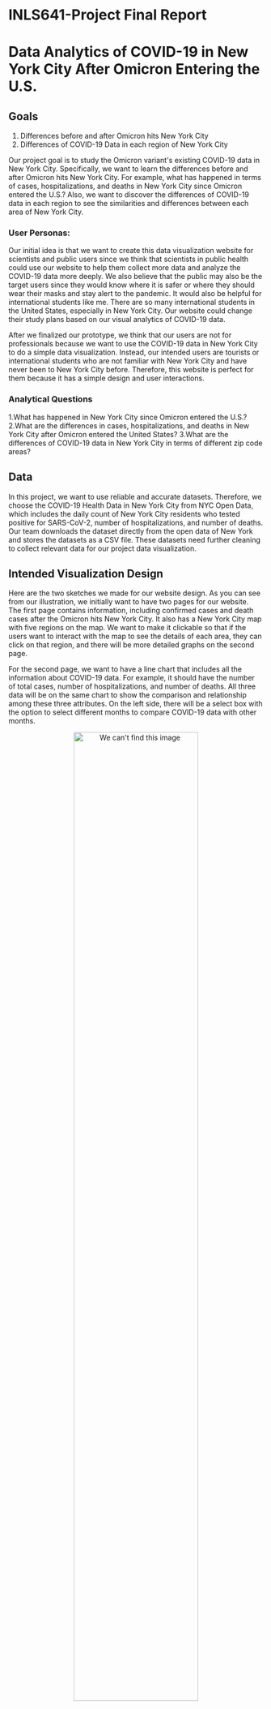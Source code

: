 # INLS641-Project Final Report
# Data Analytics of COVID-19 in New York City After Omicron Entering the U.S.
## Goals
1. Differences before and after Omicron hits New York City
2. Differences of COVID-19 Data in each region of New York City

Our project goal is to study the Omicron variant's existing COVID-19 data in New York City.   Specifically, we want to learn the differences before and after Omicron hits New York City. For example, what has happened in terms of cases, hospitalizations, and deaths in New York City since Omicron entered the U.S.? Also, we want to discover the differences of COVID-19 data in each region to see the similarities and differences between each area of New York City. 

### User Personas:
Our initial idea is that we want to create this data visualization website for scientists and public users since we think that scientists in public health could use our website to help them collect more data and analyze the COVID-19 data more deeply. We also believe that the public may also be the target users since they would know where it is safer or where they should wear their masks and stay alert to the pandemic. It would also be helpful for international students like me. There are so many international students in the United States, especially in New York City. Our website could change their study plans based on our visual analytics of COVID-19 data.

After we finalized our prototype, we think that our users are not for professionals because we want to use the COVID-19 data in New York City to do a simple data visualization. Instead, our intended users are tourists or international students who are not familiar with New York City and have never been to New York City before. Therefore, this website is perfect for them because it has a simple design and user interactions.

### Analytical Questions
1.What has happened in New York City since Omicron entered the U.S.?
2.What are the differences in cases, hospitalizations, and deaths in New York City after Omicron entered the United States?
3.What are the differences of COVID-19 data in New York City in terms of different zip code areas?

## Data
In this project, we want to use reliable and accurate datasets. Therefore, we choose the COVID-19 Health Data in New York City from NYC Open Data, which includes the daily count of New York City residents who tested positive for SARS-CoV-2, number of hospitalizations, and number of deaths. Our team downloads the dataset directly from the open data of New York and stores the datasets as a CSV file. These datasets need further cleaning to collect relevant data for our project data visualization.

## Intended Visualization Design
Here are the two sketches we made for our website design. As you can see from our illustration, we initially want to have two pages for our website. The first page contains information, including confirmed cases and death cases after the Omicron hits New York City. It also has a New York City map with five regions on the map. We want to make it clickable so that if the users want to interact with the map to see the details of each area, they can click on that region, and there will be more detailed graphs on the second page.

For the second page, we want to have a line chart that includes all the information about COVID-19 data. For example, it should have the number of total cases, number of hospitalizations, and number of deaths. All three data will be on the same chart to show the comparison and relationship among these three attributes. On the left side, there will be a select box with the option to select different months to compare COVID-19 data with other months.

<div align="center"><img src="https://github.com/ChaoYuan99/INLS641-Project/blob/main/Prototype/Initial%20Sketch%20-%20First%20Page.jpg" alt="We can't find this image" width=70%></div>
<p align="center">Figure 1: Initial Sketch - First Page</p>

<div align="center"><img src="https://github.com/ChaoYuan99/INLS641-Project/blob/main/Prototype/Initial%20Sketch%20-%20Second%20Page.jpg" alt="We can't find this image" width=70%></div>
<p align="center">Figure 2: Initial Sketch - Second Page</p>

After our initial sketch, we want to make a sample prototype in Figma to be closer to our final version. We use three web pages to showcase our final project for this sample prototype. On our first page, we use a map that contains New York City with five regions. We labeled each area with a different color to identify the differences. We want to make a side-by-side comparison to have a more precise understanding of before and after Omicron hits New York City. The radius of the circle should also indicate the number of new cases. Although it does not show in our Figma sample prototype, it is our intended design decision. There will also be a mouse hover effect that provides more information, such as total cases, hospitalizations, and deaths when the mouse hovers in this region.

We want to create a heat map for the second page that shows the severity of COVID-19 cases in New York City. The heat map shows where the COVID-19 has the most outbreak since the color will be different. The darker the color, the more cases in that region. The second page gives people a general understanding of the COVID-19 spreading situation in New York City.

For the third page, we want to create charts only to show in-depth detail about COVID-19 in New York City. Therefore, we want to include line charts, scatterplots, and pie charts. Line charts will show the total number of confirmed cases since the COVID-19 outbreak, the total hospitalizations, and the total deaths.

<div align="center"><img src="https://github.com/ChaoYuan99/INLS641-Project/blob/main/Prototype/Figma%20Prototype%20-%20First%20Page.jpg" alt="We can't find this image" width=90%></div>
<p align="center">Figure 3: Figma Prototype - First Page</p>

<div align="center"><img src="https://github.com/ChaoYuan99/INLS641-Project/blob/main/Prototype/Figma%20Prototype%20-%20Second%20Page.jpg" alt="We can't find this image" width=90%></div>
<p align="center">Figure 4: Figma Prototype - Second Page</p>

<div align="center"><img src="https://github.com/ChaoYuan99/INLS641-Project/blob/main/Prototype/Figma%20Prototype%20-%20Third%20Page.jpg" alt="We can't find this image"></div>
<p align="center">Figure 5: Figma Prototype - Third Page</p>

## Data Transformation and Statistical Analysis
Since we collect the data from the NYC COVID-19’s official data website, the dataset is precise enough for us to do our project. All we need to do is calculate a seven-day average of the data. We want to calculate the seven-day average data because there are some errors in the dataset. Therefore, we calculate the seven-day average of new cases to eliminate some mistakes since not many testing sites operate during the weekend, making the confirmed cases data during the weekend lower than the weekly average. Friday and Monday’s data are generally higher than the weekly average. By doing the seven-day average calculation, we have a more accurate dataset.

## Final Design and Implementation
There will be a link at the bottom of the report to get a complete overview of the website. In this part of the report, there will be short explanations for each graph on each page. We will discuss the relationship with each graph in more detail in the discussion section.

In our final design prototype, we will have three pages. The first page contains five graphs. The first three graphs are line charts, and the other two are bar charts. The line charts show confirmed cases, hospitalizations, and deaths in New York City since the pandemic started. The bar charts show the COVID-19 cases by age group and by gender.

<div align="center"><img src="https://github.com/ChaoYuan99/INLS641-Project/blob/main/Final_design/Final%20Prototype%20-%20First%20Page.png" alt="We can't find this image"></div>
<p align="center">Figure 6: Final Prototype - First Page</p>

For the second page, we will stick with our sample prototype. We have a heat map in the second page. The darker the color, the more cases in that region. The heat map is built based on the zip code in our dataset.

<img src="https://github.com/ChaoYuan99/INLS641-Project/blob/main/Final_design/Final%20Prototype%20-%20Second%20Page%20-%20First%20Image.jpg" alt="We can't find this image">
<p align="center">Figure 7: Final Prototype - Second Page - First Image</p>

For the third page, we decide to show more details of COVID-19 data with four more images. Finally, we want to compare the Omicron variant specifically before and after it hits New York City for our last page. Therefore, we have two map-like images corresponding to the situation before and after COVID-19 hits New York City. We also have two pie charts below to show the percent of cases counted by region.

**Before Omicron Hits New York City**
<img src="https://github.com/ChaoYuan99/INLS641-Project/blob/main/Final_design/Final%20Prototype-Third%20Page-First%20Image.png" alt="We can't find this image">
<p align="center">Figure 8: Final Prototype - Third Page - First Image</p>

**After Omicron Hits New York City**
<img src="https://github.com/ChaoYuan99/INLS641-Project/blob/main/Final_design/Final%20Prototype%20-%20Third%20Page%20-%20Second%20Image.png" alt="We can't find this image">
<p align="center">Figure 9: Final Prototype - Third Page - Second Image</p>

**Before Omicron Hits New York City**

<div align="center"><img src="https://github.com/ChaoYuan99/INLS641-Project/blob/main/Final_design/Final%20Prototype%20-%20Third%20Page%20-%20Third%20Image.png" alt="We can't find this image"></div>
<p align="center">Figure 10: Final Prototype - Third Page - Third Image</p>

**After Omicron Hits New York City**

<div align="center"><img src="https://github.com/ChaoYuan99/INLS641-Project/blob/main/Final_design/Final%20Prototype%20-%20Third%20Page%20-%20Fourth%20Image.png" alt="We can't find this image" ></div>
<p align="center">Figure 11: Final Prototype - Third Page - Fourth Image</p>

## Discussion
In our project, each team member contributes the same and has different roles in building up the final project. Jessica develops a schedule to ensure the project’s steady progression throughout the semester. The schedule outlined soft deadlines for the team to complete different project parts. She also writes code using D3 to create two pie charts for page three of the project. The two pie charts produce a before-and-after-Omicron comparison of the proportion of cases in each borough of New York. Jessica also creates two bar charts using Tableau, embedded on page one of the project. Both bar charts convey the number of Omicron cases in New York; however, one bar chart categorizes the cases based on age group while the other shows the cases divided by sex. Lawrence is in charge of all the presentations and visual slides. He is also in charge of designing the Figma mockups and writing the final report. Haoyu mainly focuses on the following things. First of all, as the person who proposes the project, Haoyu revises the proposal and makes it connect with the team’s ideas through discussion with the teammates. At the same time, Haoyu is responsible for organizing each group meeting. Haoyu also proposes and sketches the design for the page he was responsible for in the visualization design. As for writing the code, Haoyu first uses D3.js to construct two line charts, one to reflect the overall New York City’s COVID-19 situation and the other to select any of the five New York City districts through a selection box to explore the differences in each area. However, in the later communication with the team members, our team finds that the graphs made in Python might contain more information and be more user-friendly, so Chao and Haoyu use Python to make the line chart part of the project. Chao creates a three-page website with all the images and charts we create based on our data of COVID-19. He also uses D3.js and Python to make the rest of the data visualization embedded into our website.

For our first page, we want to show our audience the COVID-19 situation, which means the time is from the initial outbreak to now. Therefore, we create three charts that count new cases, hospitalizations, and deaths. We also create two bar charts indicating the age distribution and sex in which people test positive for COVID-19. Our team wants people to have a general understanding of the whole COVID-19 situation till now.

For our second page, we want to show the overall distribution based on the zip code in the dataset. This is an overview of the map so that the people who visit our website can see more details on the following page. 

We mainly focused on the differences before and after Omicron hits New York City for the third page. For the first two visualizations, we want to show the differences in COVID-19 confirmed cases in each area before and after COVID-19 hits New York City. The radius indicates the number of cases. As the image shows, the radius of the circle in each region of New York City increases, which means there are more confirmed cases after Omicron hits New York City. After this side-by-side comparison, we also include two pie charts with different regions in New York City in different colors to show the differences, specifically changes that happened in each area of New York City during the Omicron period. 

All in all, I think our group project is a great implementation and a sample website for people who need information about the COVID-19 situation in New York City. These people could be international students, tourists from foreign countries, or travelers from different states who want to know more about COVID-19 and the Omicron variant in New York City. Our website is an excellent implementation for these people.

## Ethical and Societal Considerations
There are still many things to consider, especially from an ethical and societal standpoint. Ethically, I think it is beneficial for the people who want to travel to New York City to visit our website based on the current COVID-19 situation around the world. However, we did collect data from the NYC official website, so I think the data is reliable enough for us to do the research.

From a societal standpoint, I think this project is suitable for people new to the country and minorities who have not come to New York City before. Therefore, I think it is great for society because it helps people know the COVID-19 situation better through our website. Of course, it is a small contribution to society, but we believe these people will better learn about the COVID-19 situation in New York City. 

